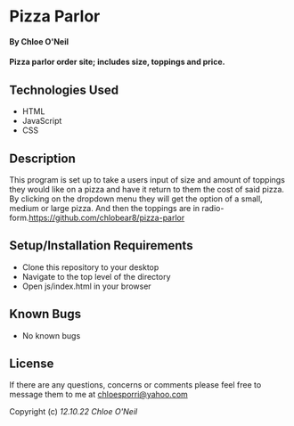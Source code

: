 # Pizza Parlor

#### By Chloe O'Neil

#### Pizza parlor order site; includes size, toppings and price.

## Technologies Used

* HTML
* JavaScript
* CSS

## Description

This program is set up to take a users input of size and amount of toppings they would like on a pizza and have it return to them the cost of said pizza. By clicking on the dropdown menu they will get the option of a small, medium or large pizza. And then the toppings are in radio-form.<https://github.com/chlobear8/pizza-parlor>

## Setup/Installation Requirements

* Clone this repository to your desktop
* Navigate to the top level of the directory
* Open js/index.html in your browser

## Known Bugs

* No known bugs

## License

If there are any questions, concerns or comments please feel free to message them to me at <chloesporri@yahoo.com>

Copyright (c) _12.10.22_ _Chloe O'Neil_
